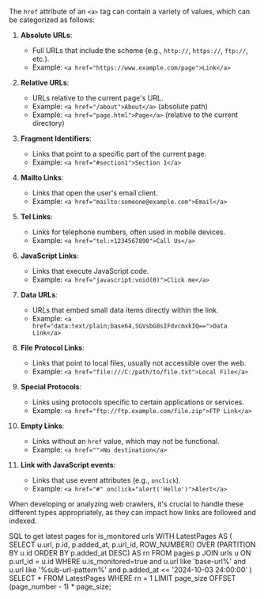 The `href` attribute of an `<a>` tag can contain a variety of values, which can be categorized as follows:

1. **Absolute URLs**:
   - Full URLs that include the scheme (e.g., `http://`, `https://`, `ftp://`, etc.).
   - Example: `<a href="https://www.example.com/page">Link</a>`

2. **Relative URLs**:
   - URLs relative to the current page's URL.
   - Example: `<a href="/about">About</a>` (absolute path)
   - Example: `<a href="page.html">Page</a>` (relative to the current directory)

3. **Fragment Identifiers**:
   - Links that point to a specific part of the current page.
   - Example: `<a href="#section1">Section 1</a>`

4. **Mailto Links**:
   - Links that open the user's email client.
   - Example: `<a href="mailto:someone@example.com">Email</a>`

5. **Tel Links**:
   - Links for telephone numbers, often used in mobile devices.
   - Example: `<a href="tel:+1234567890">Call Us</a>`

6. **JavaScript Links**:
   - Links that execute JavaScript code.
   - Example: `<a href="javascript:void(0)">Click me</a>`

7. **Data URLs**:
   - URLs that embed small data items directly within the link.
   - Example: `<a href="data:text/plain;base64,SGVsbG8sIFdvcmxkIQ==">Data Link</a>`

8. **File Protocol Links**:
   - Links that point to local files, usually not accessible over the web.
   - Example: `<a href="file:///C:/path/to/file.txt">Local File</a>`

9. **Special Protocols**:
   - Links using protocols specific to certain applications or services.
   - Example: `<a href="ftp://ftp.example.com/file.zip">FTP Link</a>`

10. **Empty Links**:
    - Links without an `href` value, which may not be functional.
    - Example: `<a href="">No destination</a>`

11. **Link with JavaScript events**:
    - Links that use event attributes (e.g., `onclick`).
    - Example: `<a href="#" onclick="alert('Hello')">Alert</a>`

When developing or analyzing web crawlers, it's crucial to handle these different types appropriately, as they can impact how links are followed and indexed.

SQL to get latest pages for is_monitored urls
WITH LatestPages AS (
    SELECT u.url, p.id, p.added_at, p.url_id,
           ROW_NUMBER() OVER (PARTITION BY u.id ORDER BY p.added_at DESC) AS rn
    FROM pages p
    JOIN urls u ON p.url_id = u.id
	WHERE u.is_monitored=true and u.url like 'base-url%'
	and u.url like '%sub-url-pattern%'
	and p.added_at <= '2024-10-03 24:00:00'
)
SELECT *
FROM LatestPages
WHERE rn = 1
LIMIT page_size OFFSET (page_number - 1) * page_size;
